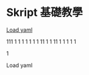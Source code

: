 # Skript 基礎教學
<a href="#effect-load-yaml">Load yaml</a>

111
1
1
1
1
1
1
1
11
1
1
11
1
1
1
1
1





1




Load yaml
